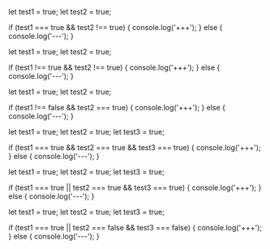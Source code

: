 let test1 = true;
let test2 = true;

if (test1 === true && test2 !== true) {
	console.log('+++');
} else {
	console.log('---');
}




let test1 = true;
let test2 = true;

if (test1 !== true && test2 !== true) {
	console.log('+++');
} else {
	console.log('---');
}


let test1 = true;
let test2 = true;

if (test1 !== false && test2 === true) {
	console.log('+++');
} else {
	console.log('---');
}



let test1 = true;
let test2 = true;
let test3 = true;

if (test1 === true && test2 === true && test3 === true) {
	console.log('+++');
} else {
	console.log('---');
}



let test1 = true;
let test2 = true;
let test3 = true;

if (test1 === true || test2 === true && test3 === true) {
	console.log('+++');
} else {
	console.log('---');
}


let test1 = true;
let test2 = true;
let test3 = true;

if (test1 === true || test2 === false && test3 === false) {
	console.log('+++');
} else {
	console.log('---');
}
